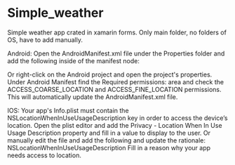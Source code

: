 # Simple_weather
Simple weather app crated in xamarin forms.
Only main folder, no folders of OS, have to add manually.

Android:
Open the AndroidManifest.xml file under the Properties folder and add the following inside of the manifest node:

<uses-permission android:name="android.permission.ACCESS_COARSE_LOCATION" />
<uses-permission android:name="android.permission.ACCESS_FINE_LOCATION" />
<uses-feature android:name="android.hardware.location" android:required="false" />
<uses-feature android:name="android.hardware.location.gps" android:required="false" />
<uses-feature android:name="android.hardware.location.network" android:required="false" />

Or right-click on the Android project and open the project's properties. Under Android Manifest find the Required permissions: area and check the ACCESS_COARSE_LOCATION and ACCESS_FINE_LOCATION permissions. This will automatically update the AndroidManifest.xml file.

IOS:
Your app's Info.plist must contain the NSLocationWhenInUseUsageDescription key in order to access the device’s location.
Open the plist editor and add the Privacy - Location When In Use Usage Description property and fill in a value to display to the user.
Or manually edit the file and add the following and update the rationale:
<key>NSLocationWhenInUseUsageDescription</key>
<string>Fill in a reason why your app needs access to location.</string>
